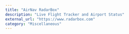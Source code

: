 ```yaml
---
title: "AirNav RadarBox"
description: "Live Flight Tracker and Airport Status"
external_url: "https://www.radarbox.com"
category: "Miscellaneous"
---
```

